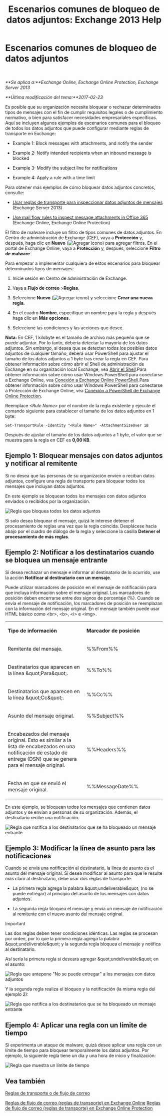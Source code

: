 ﻿---
title: 'Escenarios comunes de bloqueo de datos adjuntos: Exchange 2013 Help'
TOCTitle: Escenarios comunes de bloqueo de datos adjuntos
ms:assetid: 5c576439-d55b-4c7f-90ed-a7f72cbb16c2
ms:mtpsurl: https://technet.microsoft.com/es-es/library/Dn950026(v=EXCHG.150)
ms:contentKeyID: 65207674
ms.date: 05/22/2018
mtps_version: v=EXCHG.150
ms.translationtype: MT
---

# Escenarios comunes de bloqueo de datos adjuntos

 

_**Se aplica a:**Exchange Online, Exchange Online Protection, Exchange Server 2013_

_**Última modificación del tema:**2017-02-23_

Es posible que su organización necesite bloquear o rechazar determinados tipos de mensajes con el fin de cumplir requisitos legales o de cumplimiento normativo, o bien para satisfacer necesidades empresariales específicas. Aquí se incluyen algunos ejemplos de escenarios comunes para el bloqueo de todos los datos adjuntos que puede configurar mediante reglas de transporte en Exchange:

  -  
    Example 1: Block messages with attachments, and notify the sender

  -  
    Example 2: Notify intended recipients when an inbound message is blocked

  -  
    Example 3: Modify the subject line for notifications

  -  
    Example 4: Apply a rule with a time limit

Para obtener más ejemplos de cómo bloquear datos adjuntos concretos, consulte:

  - [Usar reglas de transporte para inspeccionar datos adjuntos de mensajes](use-transport-rules-to-inspect-message-attachments-exchange-2013-help.md) (Exchange Server 2013)

  - [Use mail flow rules to inspect message attachments in Office 365](https://technet.microsoft.com/es-es/library/jj919236\(v=exchg.150\)) (Exchange Online, Exchange Online Protection)

El filtro de malware incluye un filtro de tipos comunes de datos adjuntos. En Centro de administración de Exchange (CEF), vaya a **Protección** y, después, haga clic en **Nuevo** (![Agregar icono](images/JJ218640.c1e75329-d6d7-4073-a27d-498590bbb558(EXCHG.150).gif "Agregar icono")) para agregar filtros. En el portal de Exchange Online, vaya a **Protección** y, después, seleccione **Filtro de malware**.

Para empezar a implementar cualquiera de estos escenarios para bloquear determinados tipos de mensajes:

1.  Inicie sesión en Centro de administración de Exchange.

2.  Vaya a **Flujo de correo** \>**Reglas**.

3.  Seleccione **Nuevo** (![Agregar icono](images/JJ218640.c1e75329-d6d7-4073-a27d-498590bbb558(EXCHG.150).gif "Agregar icono")) y seleccione **Crear una nueva regla**.

4.  En el cuadro **Nombre**, especifique un nombre para la regla y después haga clic en **Más opciones**.

5.  Seleccione las condiciones y las acciones que desee.

**Nota:** En CEF, 1 kilobyte es el tamaño de archivo más pequeño que se puede adjuntar. Por lo tanto, debería detectar la mayoría de los datos adjuntos. Sin embargo, si desea que se detecten todos los posibles datos adjuntos de cualquier tamaño, deberá usar PowerShell para ajustar el tamaño de los datos adjuntos a 1 byte tras crear la regla en CEF. Para obtener información sobre cómo abrir el Shell de administración de Exchange en su organización local Exchange, vea [Abrir el Shell](https://technet.microsoft.com/es-es/library/dd638134\(v=exchg.150\)).Para obtener información sobre cómo usar Windows PowerShell para conectarse a Exchange Online, vea [Conexión a Exchange Online PowerShell](https://go.microsoft.com/fwlink/p/?linkid=396554).Para obtener información sobre cómo usar Windows PowerShell para conectarse a Protección de Exchange Online, vea [Conexión a PowerShell de Exchange Online Protection](https://go.microsoft.com/fwlink/p/?linkid=627290).

Reemplace *\<Rule Name\>* por el nombre de la regla existente y ejecute el comando siguiente para establecer el tamaño de los datos adjuntos en 1 byte:

    Set-TransportRule -Identity "<Rule Name>" -AttachmentSizeOver 1B

Después de ajustar el tamaño de los datos adjuntos a 1 byte, el valor que se muestra para la regla en CEF es **0,00 KB**.

## Ejemplo 1: Bloquear mensajes con datos adjuntos y notificar al remitente

Si no desea que las personas de su organización envíen o reciban datos adjuntos, configure una regla de transporte para bloquear todos los mensajes que incluyan datos adjuntos.

En este ejemplo se bloquean todos los mensajes con datos adjuntos enviados o recibidos por la organización.

![Regla que bloquea todos los datos adjuntos](images/Dn950026.38094183-166f-4ba5-a9cf-242e7d0f4e04(EXCHG.150).png "Regla que bloquea todos los datos adjuntos")

Si solo desea bloquear el mensaje, quizá le interese detener el procesamiento de reglas una vez que la regla coincida. Desplácese hacia abajo por el cuadro de diálogo de la regla y seleccione la casilla **Detener el procesamiento de más reglas**.

## Ejemplo 2: Notificar a los destinatarios cuando se bloquea un mensaje entrante

Si desea rechazar un mensaje e informar al destinatario de lo ocurrido, use la acción **Notificar al destinatario con un mensaje**.

Puede utilizar marcadores de posición en el mensaje de notificación para que incluya información sobre el mensaje original. Los marcadores de posición deben encerrarse entre dos signos de porcentaje (%). Cuando se envía el mensaje de notificación, los marcadores de posición se reemplazan con la información del mensaje original. En el mensaje también puede usar HTML básico como \<br\>, \<b\>, \<i\> e \<img\>.


<table>
<colgroup>
<col style="width: 50%" />
<col style="width: 50%" />
</colgroup>
<tbody>
<tr class="odd">
<td><p><strong>Tipo de información</strong></p></td>
<td><p><strong>Marcador de posición</strong></p></td>
</tr>
<tr class="even">
<td><p>Remitente del mensaje.</p></td>
<td><p>%%From%%</p></td>
</tr>
<tr class="odd">
<td><p>Destinatarios que aparecen en la línea &amp;quot;Para&amp;quot;.</p></td>
<td><p>%%To%%</p></td>
</tr>
<tr class="even">
<td><p>Destinatarios que aparecen en la línea &amp;quot;Cc&amp;quot;.</p></td>
<td><p>%%Cc%%</p></td>
</tr>
<tr class="odd">
<td><p>Asunto del mensaje original.</p></td>
<td><p>%%Subject%%</p></td>
</tr>
<tr class="even">
<td><p>Encabezados del mensaje original. Esto es similar a la lista de encabezados en una notificación de estado de entrega (DSN) que se genera para el mensaje original.</p></td>
<td><p>%%Headers%%</p></td>
</tr>
<tr class="odd">
<td><p>Fecha en que se envió el mensaje original.</p></td>
<td><p>%%MessageDate%%</p></td>
</tr>
</tbody>
</table>


En este ejemplo, se bloquean todos los mensajes que contienen datos adjuntos y se envían a personas de su organización. Además, el destinatario recibe una notificación.

![Regla que notifica a los destinatarios que se ha bloqueado un mensaje entrante](images/Dn950026.f9a14733-d68a-4528-a736-206325881c47(EXCHG.150).png "Regla que notifica a los destinatarios que se ha bloqueado un mensaje entrante")

## Ejemplo 3: Modificar la línea de asunto para las notificaciones

Cuando se envía una notificación al destinatario, la línea de asunto es el asunto del mensaje original. Si desea modificar al asunto para que le resulte más claro al destinatario, debe usar dos reglas de transporte:

  - La primera regla agrega la palabra \&quot;undeliverable\&quot; (no se puede entregar) al principio del asunto de los mensajes con datos adjuntos.

  - La segunda regla bloquea el mensaje y envía un mensaje de notificación al remitente con el nuevo asunto del mensaje original.


> [!IMPORTANT]
> Las dos reglas deben tener condiciones idénticas. Las reglas se procesan por orden, por lo que la primera regla agrega la palabra &amp;quot;undeliverable&amp;quot; y la segunda regla bloquea el mensaje y notifica al destinatario.



Así sería la primera regla si deseara agregar \&quot;undeliverable\&quot; en el asunto:

![Regla que antepone "No se puede entregar" a los mensajes con datos adjuntos](images/Dn950026.2552b0bd-c69d-48b4-9e69-267fcaf20e70(EXCHG.150).png "Regla que antepone \"No se puede entregar\" a los mensajes con datos adjuntos")

Y la segunda regla realiza el bloqueo y la notificación (la misma regla del ejemplo 2):

![Regla que notifica a los destinatarios que se ha bloqueado un mensaje entrante](images/Dn950026.f9a14733-d68a-4528-a736-206325881c47(EXCHG.150).png "Regla que notifica a los destinatarios que se ha bloqueado un mensaje entrante")

## Ejemplo 4: Aplicar una regla con un límite de tiempo

Si experimenta un ataque de malware, quizá desee aplicar una regla con un límite de tiempo para bloquear temporalmente los datos adjuntos. Por ejemplo, la siguiente regla tiene un día y una hora de inicio y finalización:

![Regla que muestra un límite de tiempo](images/Dn950026.bdc8c4d8-72fa-4c5b-97f2-5fe76d50e643(EXCHG.150).png "Regla que muestra un límite de tiempo")

## Vea también


[Reglas de transporte o de flujo de correo](mail-flow-rules-transport-rules-in-exchange-2013-exchange-2013-help.md)  


[Reglas de flujo de correo (reglas de transporte) en Exchange Online](https://technet.microsoft.com/es-es/library/jj919238\(v=exchg.150\))  
[Reglas de flujo de correo (reglas de transporte) en Exchange Online Protection](https://technet.microsoft.com/es-es/library/dn271424\(v=exchg.150\))

